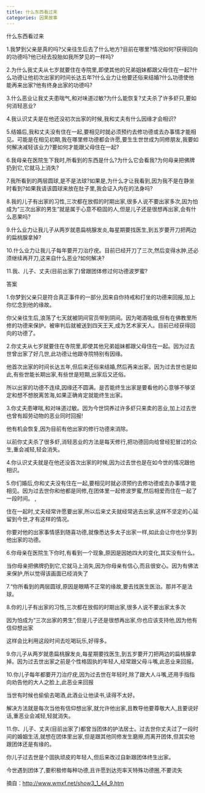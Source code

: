 ```yaml
---
title: 什么东西看过来
categories: 因果故事
---
```


	   
什么东西看过来

1.我梦到父亲是真的吗?父亲往生后去了什么地方?目前在哪里?情况如何?获得回向的功德吗?他已经去投胎如我所梦见的一样吗?

2.为什么我丈夫从七岁就要住在寺院里,即使其他的兄弟姐妹都跟父母住在一起?什么功德让他初次出家的时间长达五年?什么业力让他要还俗来结婚?什么功德使他能再来出家?他有终身出家的功德吗?

3.什么恶业让我丈夫患喘气,和对味道过敏?为什么能恢复?丈夫杀了许多虾只,要如何消轻恶业?

4.我认识丈夫是在他还没初次出家的时候,我和丈夫有什么因缘才会相识?

5.结婚后,我和丈夫没有住在一起,要相见时就必须预约去修功德或去办事情才能相见。可能是在相见初期,我在哪里修功德都会许愿,要生生世世成为同修朋友,我要如何解决减轻该业力?要如何才能跟父母住在一起?

6.我母亲在医院生下我时,所看到的东西是什么?为什么它会看我?为何母亲把佛牌扔到它,它就马上消失?

7.我所看到的两层圆球,是不是法球?如果是,为什么才让我看到,因为我不是在静坐时看到?如果我请该圆球来放在肚子里,我会证入内在的法身吗?

8.我的儿子有出家的习性,三次都在放假的时期出家,很多人说不要出家多次,因为怕成为“三次出家的男生”就是属于心意不稳固的人,但是儿子还是很想再出家,会有什么恶果吗?

9.什么业力让我儿子从两岁就患扁桃腺发炎,每星期要找医生,到五岁要开刀把两边的扁桃腺拿掉?

10.什么业力让我儿子每年要开刀治疗疣。目前已经开刀了三次,然后变得水肿,还必须继续再开刀,这来自什么恶业?如何解决?

11.我、儿子、丈夫(目前出家了)曾跟团体修过何功德波罗蜜?

答案

1.你梦到父亲只是符合真正事件的一部分,因来自你持戒和打坐的功德来回报,加上你忆念到他的缘故。

你父亲往生后,浪荡了七天就被阴间官员带到阴间。因为喝酒吸烟,但有在佛教里所修的功德来保护。被审判后就被送到四天王天,成为艺术家天人。目前已经获得回向的功德了。

2.你丈夫从七岁就要住在寺院里,即使其他兄弟姐妹都跟父母住在一起。因为过去世曾出家了好几世,此功德让他跟寺院特别有因缘。

他首次出家的时间长达五年,但后来还俗来结婚,然后再来出家。因为过去世也是如此,有些世能长期出家,有些世是短期,出家后又还俗。

所以出家的功德不连续,因缘还不圆满。是否能终生出家是要看他的心意够不够坚定和想不想脱离苦海,如果正确肯定就能终生出家。

3.你丈夫患哮喘,和对味道过敏。因为今世饲养过许多虾只来卖的恶业,加上过去世也曾有超劳动物的恶业同时回报!

他有机会恢复,因为目前有他出家的修行功德来消除。

以前你丈夫杀了很多虾,消轻恶业的方法是每天修行,把功德回向给曾经犯冒过的众生,重会减轻,轻会消失。

4.你认识丈夫就是在他还没首次出家的时候,因为过去世也是在如今世的情况跟他相识。

5.你们婚后,你和丈夫没有住在一起,要相见时就必须预约去修功德或去办事情才能相见。因为过去世你和他都是同修,在团体里一起修波罗蜜,然后相爱而住在一起了一段时间。 ,

住在一起时,丈夫经常许愿要出家,所以后来丈夫就经常逃去出家,这样不坚定的心延留到今世,才有这样的情况。

你要对他的出家事情感到随喜功德,就像悉达多太子出家一样,如此会让你也分享到他出家的功德。

6.你母亲在医院生下你时,有看到一个现象,原因是因她四大的变化,其实没有什么。

当你母亲把佛牌扔到它,它就马上消失,因为你母亲有信心,而且很安心。因为有佛法来保护,所以觉得该画面已经消失了

7.“你所看到的两层圆球,原因是眼睛不正常的缘故,要去找医生医治。那并不是法球。

8.你的儿子有出家的习性,三次都在放假的时期出家,很多人说不要出家太多次

因为怕成为“三次出家的男生”,但是儿子还是很想再出家,你也应该支持他,因为他有信仰想出家

这样会比利用这段时间去吃喝玩乐,好得多。

9.你儿子从两岁就患扁桃腺发炎,每星期要找医生,到五岁要开刀把两边的扁桃腺拿掉。因为过去世出家之前是个性格固执的年轻人,经常跟父母斗嘴,此恶业来回报。

10.你儿子每年都要开刀治疗疣,因为过去世在年轻时,除了跟大人斗嘴,还用手指指向劝告他的大人之脸上,此恶业来回报

当世有时候也偷偷去喝酒,此酒业让他读书,读得不太好。

解决方法就是每次当他有信仰想出家,就允许他出家,且教导他要尊敬大人,且要说好话,重恶业会减轻,轻就消失。

11.你、儿子、丈夫(目前出家了)都曾当团体的护法居士。过去世你丈夫过了一段时间的婚姻生活,就想在团体里出家,但是跟其他同修发生磨擦,而离开团体,但其实他跟团体还是有缘的。

你儿子过去世是个固执顽皮的年轻人,但后来改过自新跟团体终生出家。

今世遇到团体了,要积极修每种功德,且许愿到达兜率天特殊功德圈,不要流失


摘自：http://www.wmxf.net/show3_1_44_9.htm